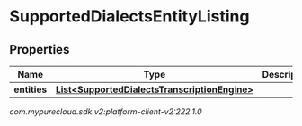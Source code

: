 # SupportedDialectsEntityListing


## Properties

| Name | Type | Description | Notes |
| ------------ | ------------- | ------------- | ------------- |
| **entities** | [**List&lt;SupportedDialectsTranscriptionEngine&gt;**](SupportedDialectsTranscriptionEngine) |  |  [optional] |




_com.mypurecloud.sdk.v2:platform-client-v2:222.1.0_
